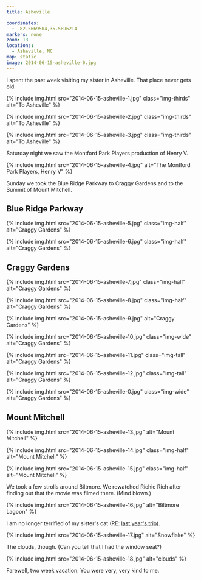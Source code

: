 ```yaml
---
title: Asheville

coordinates:
  - -82.5669504,35.5896214
markers: none
zoom: 13
locations:
  - Asheville, NC
map: static
image: 2014-06-15-asheville-0.jpg
---
```


I spent the past week visiting my sister in Asheville. That place never gets old.

<div class="photos">

{% include img.html src="2014-06-15-asheville-1.jpg" class="img-thirds" alt="To Asheville" %}

{% include img.html src="2014-06-15-asheville-2.jpg" class="img-thirds" alt="To Asheville" %}

{% include img.html src="2014-06-15-asheville-3.jpg" class="img-thirds" alt="To Asheville" %}

</div>

Saturday night we saw the Montford Park Players production of Henry V.

<div class="photos">

{% include img.html src="2014-06-15-asheville-4.jpg" alt="The Montford Park Players, Henry V" %}

</div>

Sunday we took the Blue Ridge Parkway to Craggy Gardens and to the Summit of Mount Mitchell.

## Blue Ridge Parkway

<div class="photos">

{% include img.html src="2014-06-15-asheville-5.jpg" class="img-half" alt="Craggy Gardens" %}

{% include img.html src="2014-06-15-asheville-6.jpg" class="img-half" alt="Craggy Gardens" %}

</div>

## Craggy Gardens

<div class="photos">

{% include img.html src="2014-06-15-asheville-7.jpg" class="img-half" alt="Craggy Gardens" %}

{% include img.html src="2014-06-15-asheville-8.jpg" class="img-half" alt="Craggy Gardens" %}

{% include img.html src="2014-06-15-asheville-9.jpg" alt="Craggy Gardens" %}

{% include img.html src="2014-06-15-asheville-10.jpg" class="img-wide" alt="Craggy Gardens" %}

{% include img.html src="2014-06-15-asheville-11.jpg" class="img-tall" alt="Craggy Gardens" %}

{% include img.html src="2014-06-15-asheville-12.jpg" class="img-tall" alt="Craggy Gardens" %}

{% include img.html src="2014-06-15-asheville-0.jpg" class="img-wide" alt="Craggy Gardens" %}

</div>

## Mount Mitchell

<div class="photos">

{% include img.html src="2014-06-15-asheville-13.jpg" alt="Mount Mitchell" %}

{% include img.html src="2014-06-15-asheville-14.jpg" class="img-half" alt="Mount Mitchell" %}

{% include img.html src="2014-06-15-asheville-15.jpg" class="img-half" alt="Mount Mitchell" %}

</div>

We took a few strolls around Biltmore. We rewatched Richie Rich after finding out that the movie was filmed there. (Mind blown.)

<div class="photos">

{% include img.html src="2014-06-15-asheville-16.jpg" alt="Biltmore Lagoon" %}

</div>

I am no longer terrified of my sister's cat (RE: [last year's trip](/adventures/2013/04/07/north-carolina/)).

<div class="photos">

{% include img.html src="2014-06-15-asheville-17.jpg" alt="Snowflake" %}

</div>

The clouds, though. (Can you tell that I had the window seat?)

<div class="photos">

{% include img.html src="2014-06-15-asheville-18.jpg" alt="clouds" %}

</div>

Farewell, two week vacation. You were very, very kind to me.
